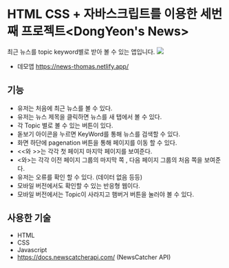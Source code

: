 # HTML CSS + 자바스크립트를 이용한 세번째 프로젝트<DongYeon's News>  
최근 뉴스를 topic keyword별로 받아 볼 수 있는 앱입니다. 
![](https://i.imgur.com/GM7W0Ss.png)
* 데모앱 https://news-thomas.netlify.app/
  
## 기능
  * 유저는 처음에 최근 뉴스를 볼 수 있다.
  * 유저는 뉴스 제목을 클릭하면 뉴스를 새 탭에서 볼 수 있다.
  * 각 Topic 별로 볼 수 있는 버튼이 있다.
  * 돋보기 아이콘을 누르면 KeyWord를 통해 뉴스를 검색할 수 있다.
  * 화면 하단에 pagenation 버튼을 통해 페이지를 이동 할 수 있다.
  * <<와 >>는 각각 첫 페이지 마지막 페이지를 보여준다.
  * <와>는 각각 이전 페이지 그룹의 마지막 쪽 , 다음 페이지 그룹의 처음 쪽을 보여준다.
  * 유저는 오류를 확인 할 수 있다. (데이터 없음 등등)
  * 모바일 버전에서도 확인할 수 있는 반응형 웹이다.
  * 모바일 버전에서는 Topic이 사라지고 햄버거 버튼을 눌러야 볼 수 있다.
## 사용한 기술
  * HTML
  * CSS
  * Javascript
  * https://docs.newscatcherapi.com/ (NewsCatcher API)
  

